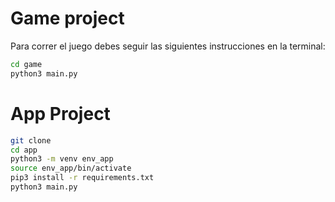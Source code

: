 # Game project

Para correr el juego debes seguir las siguientes instrucciones en la terminal:

```sh
cd game
python3 main.py
```

# App Project

```sh
git clone
cd app
python3 -m venv env_app
source env_app/bin/activate
pip3 install -r requirements.txt
python3 main.py
```